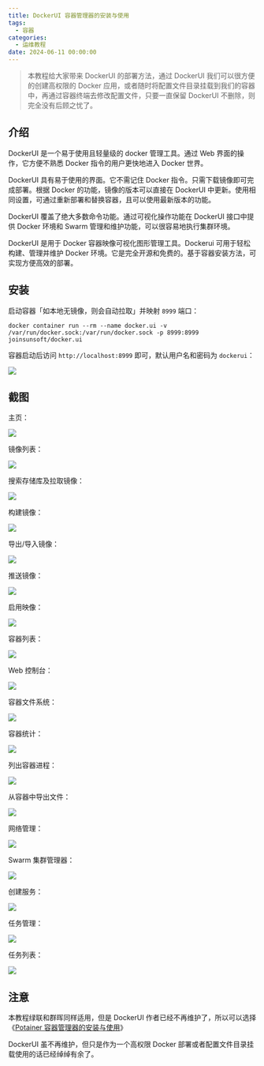 ```yaml
---
title: DockerUI 容器管理器的安装与使用
tags:
  - 容器
categories:
  - 运维教程
date: 2024-06-11 00:00:00
---
```


> 本教程给大家带来 DockerUI 的部署方法，通过 DockerUI 我们可以很方便的创建高权限的 Docker 应用，或者随时将配置文件目录挂载到我们的容器中，再通过容器终端去修改配置文件，只要一直保留 DockerUI 不删除，则完全没有后顾之忧了。

<!-- more -->

## 介绍

DockerUI 是一个易于使用且轻量级的 docker 管理工具。通过 Web 界面的操作，它方便不熟悉 Docker 指令的用户更快地进入 Docker 世界。

DockerUI 具有易于使用的界面。它不需记住 Docker 指令。只需下载镜像即可完成部署。根据 Docker 的功能，镜像的版本可以直接在 DockerUI 中更新。使用相同设置，可通过重新部署和替换容器，且可以使用最新版本的功能。

DockerUI 覆盖了绝大多数命令功能。通过可视化操作功能在 DockerUI 接口中提供 Docker 环境和 Swarm 管理和维护功能，可以很容易地执行集群环境。

DockerUI 是用于 Docker 容器映像可视化图形管理工具。Dockerui 可用于轻松构建、管理并维护 Docker 环境。它是完全开源和免费的。基于容器安装方法，可实现方便高效的部署。

## 安装

启动容器「如本地无镜像，则会自动拉取」并映射 `8999` 端口：

```
docker container run --rm --name docker.ui -v /var/run/docker.sock:/var/run/docker.sock -p 8999:8999 joinsunsoft/docker.ui
```

容器启动后访问 `http://localhost:8999` 即可，默认用户名和密码为 `dockerui`：

![](https://cdn.dusays.com/2024/06/716-1.jpg)

## 截图

主页：

![](https://cdn.dusays.com/2024/06/716-2.jpg)

镜像列表：

![](https://cdn.dusays.com/2024/06/716-3.jpg)

搜索存储库及拉取镜像：

![](https://cdn.dusays.com/2024/06/716-4.jpg)

构建镜像：

![](https://cdn.dusays.com/2024/06/716-5.jpg)

导出/导入镜像：

![](https://cdn.dusays.com/2024/06/716-6.jpg)

推送镜像：

![](https://cdn.dusays.com/2024/06/716-7.jpg)

启用映像：

![](https://cdn.dusays.com/2024/06/716-8.jpg)

容器列表：

![](https://cdn.dusays.com/2024/06/716-9.jpg)

Web 控制台：

![](https://cdn.dusays.com/2024/06/716-10.jpg)

容器文件系统：

![](https://cdn.dusays.com/2024/06/716-11.jpg)

容器统计：

![](https://cdn.dusays.com/2024/06/716-12.jpg)

列出容器进程：

![](https://cdn.dusays.com/2024/06/716-13.jpg)

从容器中导出文件：

![](https://cdn.dusays.com/2024/06/716-14.jpg)

网络管理：

![](https://cdn.dusays.com/2024/06/716-15.jpg)

Swarm 集群管理器：

![](https://cdn.dusays.com/2024/06/716-16.jpg)

创建服务：

![](https://cdn.dusays.com/2024/06/716-17.jpg)

任务管理：

![](https://cdn.dusays.com/2024/06/716-18.jpg)

任务列表：

![](https://cdn.dusays.com/2024/06/716-19.jpg)

## 注意

本教程绿联和群晖同样适用，但是 DockerUI 作者已经不再维护了，所以可以选择《[Potainer 容器管理器的安装与使用](https://dusays.com/714/)》

DockerUI 虽不再维护，但只是作为一个高权限 Docker 部署或者配置文件目录挂载使用的话已经绰绰有余了。